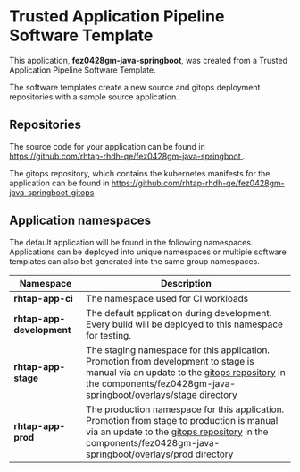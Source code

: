 # Trusted Application Pipeline Software Template

This application, **fez0428gm-java-springboot**, was created from a Trusted Application Pipeline Software Template.

The software templates create a new source and gitops deployment repositories with a sample source application. 

## Repositories

The source code for your application can be found in [https://github.com/rhtap-rhdh-qe/fez0428gm-java-springboot ](https://github.com/rhtap-rhdh-qe/fez0428gm-java-springboot ).
 
The gitops repository, which contains the kubernetes manifests for the application can be found in 
[https://github.com/rhtap-rhdh-qe/fez0428gm-java-springboot-gitops ](https://github.com/rhtap-rhdh-qe/fez0428gm-java-springboot-gitops ) 

## Application namespaces 

The default application will be found in the following namespaces. Applications can be deployed into unique namespaces or multiple software templates can also bet generated into the same group namespaces.  

|  Namespace   |  Description   |  
| -------- | -------- |
| **rhtap-app-ci** | The namespace used for CI workloads |
| **rhtap-app-development** | The default application during development. Every build will be deployed to this namespace for testing. |
| **rhtap-app-stage** | The staging namespace for this application. Promotion from development to stage is manual via an update to the [gitops repository](https://github.com/rhtap-rhdh-qe/fez0428gm-java-springboot-gitops ) in the components/fez0428gm-java-springboot/overlays/stage directory |
| **rhtap-app-prod** | The production namespace for this application. Promotion from stage to production is manual via an update to the [gitops repository](https://github.com/rhtap-rhdh-qe/fez0428gm-java-springboot-gitops ) in the components/fez0428gm-java-springboot/overlays/prod directory |